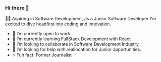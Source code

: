 ### Hi there 👋

👩‍💻 Aspiring in Software Development, as a Junior Software Developer I'm excited to dive headfirst into coding and innovation.

- 🔭 I’m currently open to work
- 🌱 I’m currently learning FullStack Development with React
- 👯 I’m looking to collaborate in Software Development Industry
- 🤔 I’m looking for help with reallocation for Junior opportunities.
- ⚡ Fun fact: Former Journalist

